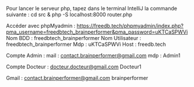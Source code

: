 Pour lancer le serveur php, tapez dans le terminal IntelliJ la commande suivante :
cd src & php -S localhost:8000 router.php

Accéder avec phpMyadmin :
https://freedb.tech/phpmyadmin/index.php?pma_username=freedbtech_brainperformer&pma_password=uKTCaSPWVi
Nom BDD : freedbtech_brainperformer
Nom Utilisateur : freedbtech_brainperformer
Mdp : uKTCaSPWVi
Host : freedb.tech

Compte Admin :
mail : contact.brainperformer@gmail.com
mdp : Admin1

Compte Docteur :
docteur.docteur@gmail.com
Docteur1


Gmail :
contact.brainperformer@gmail.com
brainperformer
